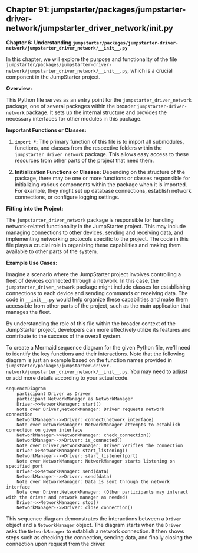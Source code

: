 ## Chapter 91: jumpstarter/packages/jumpstarter-driver-network/jumpstarter_driver_network/__init__.py

 **Chapter 6: Understanding `jumpstarter/packages/jumpstarter-driver-network/jumpstarter_driver_network/__init__.py`**

In this chapter, we will explore the purpose and functionality of the file `jumpstarter/packages/jumpstarter-driver-network/jumpstarter_driver_network/__init__.py`, which is a crucial component in the JumpStarter project.

**Overview:**

This Python file serves as an entry point for the `jumpstarter_driver_network` package, one of several packages within the broader `jumpstarter-driver-network` package. It sets up the internal structure and provides the necessary interfaces for other modules in this package.

**Important Functions or Classes:**

1. **`import *`:** The primary function of this file is to import all submodules, functions, and classes from the respective folders within the `jumpstarter_driver_network` package. This allows easy access to these resources from other parts of the project that need them.

2. **Initialization Functions or Classes:** Depending on the structure of the package, there may be one or more functions or classes responsible for initializing various components within the package when it is imported. For example, they might set up database connections, establish network connections, or configure logging settings.

**Fitting into the Project:**

The `jumpstarter_driver_network` package is responsible for handling network-related functionality in the JumpStarter project. This may include managing connections to other devices, sending and receiving data, and implementing networking protocols specific to the project. The code in this file plays a crucial role in organizing these capabilities and making them available to other parts of the system.

**Example Use Cases:**

Imagine a scenario where the JumpStarter project involves controlling a fleet of devices connected through a network. In this case, the `jumpstarter_driver_network` package might include classes for establishing connections to each device and sending commands or receiving data. The code in `__init__.py` would help organize these capabilities and make them accessible from other parts of the project, such as the main application that manages the fleet.

By understanding the role of this file within the broader context of the JumpStarter project, developers can more effectively utilize its features and contribute to the success of the overall system.

 To create a Mermaid sequence diagram for the given Python file, we'll need to identify the key functions and their interactions. Note that the following diagram is just an example based on the function names provided in `jumpstarter/packages/jumpstarter-driver-network/jumpstarter_driver_network/__init__.py`. You may need to adjust or add more details according to your actual code.

```mermaid
sequenceDiagram
    participant Driver as Driver
    participant NetworkManager as NetworkManager
    Driver->>NetworkManager: start()
    Note over Driver,NetworkManager: Driver requests network connection
    NetworkManager-->>Driver: connect(network_interface)
    Note over NetworkManager: NetworkManager attempts to establish connection on given interface
    NetworkManager->>NetworkManager: check_connection()
    NetworkManager-->>Driver: is_connected()
    Note over Driver,NetworkManager: Driver verifies the connection
    Driver->>NetworkManager: start_listening()
    NetworkManager-->>Driver: start_listener(port)
    Note over NetworkManager: NetworkManager starts listening on specified port
    Driver->>NetworkManager: send(data)
    NetworkManager-->>Driver: send(data)
    Note over NetworkManager: Data is sent through the network interface
    Note over Driver,NetworkManager: (Other participants may interact with the driver and network manager as needed)
    Driver->>NetworkManager: stop()
    NetworkManager-->>Driver: close_connection()
```

This sequence diagram demonstrates the interactions between a `Driver` object and a `NetworkManager` object. The diagram starts when the `Driver` asks the `NetworkManager` to establish a network connection. It then shows steps such as checking the connection, sending data, and finally closing the connection upon request from the driver.